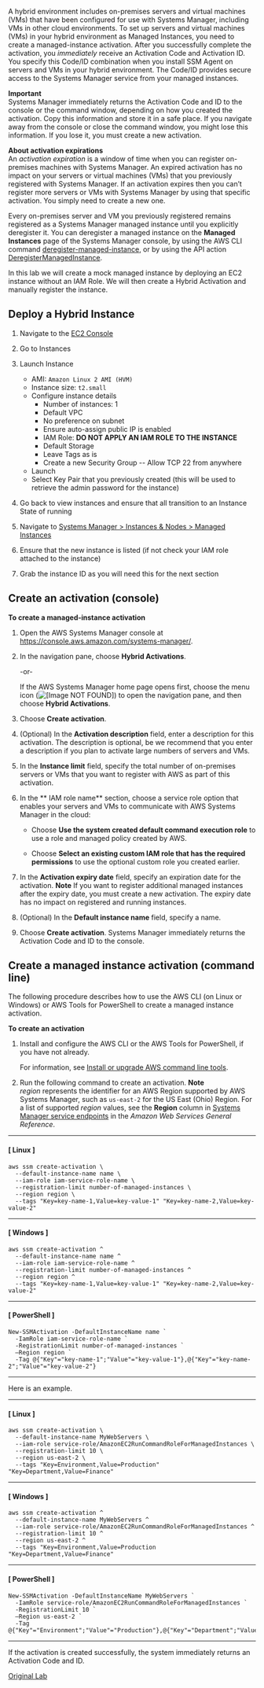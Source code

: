 A hybrid environment includes on-premises servers and virtual machines (VMs) that have been configured for use with Systems Manager, including VMs in other cloud environments. To set up servers and virtual machines \(VMs\) in your hybrid environment as Managed Instances, you need to create a managed\-instance activation\. After you successfully complete the activation, you *immediately* receive an Activation Code and Activation ID\. You specify this Code/ID combination when you install SSM Agent on servers and VMs in your hybrid environment\. The Code/ID provides secure access to the Systems Manager service from your managed instances\.

**Important**  
Systems Manager immediately returns the Activation Code and ID to the console or the command window, depending on how you created the activation\. Copy this information and store it in a safe place\. If you navigate away from the console or close the command window, you might lose this information\. If you lose it, you must create a new activation\. 

**About activation expirations**  
An *activation expiration* is a window of time when you can register on\-premises machines with Systems Manager\. An expired activation has no impact on your servers or virtual machines \(VMs\) that you previously registered with Systems Manager\. If an activation expires then you can’t register more servers or VMs with Systems Manager by using that specific activation\. You simply need to create a new one\.

Every on\-premises server and VM you previously registered remains registered as a Systems Manager managed instance until you explicitly deregister it\. You can deregister a managed instance on the **Managed Instances** page of the Systems Manager console, by using the AWS CLI command [deregister\-managed\-instance](https://docs.aws.amazon.com/cli/latest/reference/ssm/deregister-managed-instance.html), or by using the API action [DeregisterManagedInstance](https://docs.aws.amazon.com/systems-manager/latest/APIReference/API_DeregisterManagedInstance.html)\.

In this lab we will create a mock managed instance by deploying an EC2 instance without an IAM Role.  We will then create a Hybrid Activation and manually register the instance.  

## Deploy a Hybrid Instance

1.  Navigate to the [EC2 Console](https://console.aws.amazon.com/ec2)

1.  Go to Instances

1.  Launch Instance
    - AMI: ```Amazon Linux 2 AMI (HVM)```
    - Instance size: ```t2.small```
    - Configure instance details
        -  Number of instances: 1
        - Default VPC
        - No preference on subnet
        - Ensure auto-assign public IP is enabled
        - IAM Role: **DO NOT APPLY AN IAM ROLE TO THE INSTANCE**
        - Default Storage
        - Leave Tags as is
        - Create a new Security Group -- Allow TCP 22 from anywhere
    - Launch
    - Select Key Pair that you previously created (this will be used to retrieve the admin password for the instance)

1.  Go back to view instances and ensure that all transition to an
    Instance State of running

1.  Navigate to [Systems Manager \> Instances & Nodes \> Managed
    Instances](https://console.aws.amazon.com/systems-manager/managed-instances)

1.  Ensure that the new instance is listed (if not check your IAM role
    attached to the instance)

1.  Grab the instance ID as you will need this for the next section

## Create an activation \(console\)<a name="create-managed-instance-activation-console"></a>

**To create a managed\-instance activation**

1. Open the AWS Systems Manager console at [https://console\.aws\.amazon\.com/systems\-manager/](https://console.aws.amazon.com/systems-manager/)\.

1. In the navigation pane, choose **Hybrid Activations**\.

   \-or\-

   If the AWS Systems Manager home page opens first, choose the menu icon \(![\[Image NOT FOUND\]](http://docs.aws.amazon.com/systems-manager/latest/userguide/images/menu-icon-small.png)\) to open the navigation pane, and then choose **Hybrid Activations**\.

1. Choose **Create activation**\.

1. \(Optional\) In the **Activation description** field, enter a description for this activation\. The description is optional, be we recommend that you enter a description if you plan to activate large numbers of servers and VMs\.

1. In the **Instance limit** field, specify the total number of on\-premises servers or VMs that you want to register with AWS as part of this activation\. 

1. In the ** IAM role name** section, choose a service role option that enables your servers and VMs to communicate with AWS Systems Manager in the cloud:

   - Choose **Use the system created default command execution role** to use a role and managed policy created by AWS\. 

   - Choose **Select an existing custom IAM role that has the required permissions** to use the optional custom role you created earlier\.

1. In the **Activation expiry date** field, specify an expiration date for the activation\. 
**Note**  If you want to register additional managed instances after the expiry date, you must create a new activation\. The expiry date has no impact on registered and running instances\.

1. \(Optional\) In the **Default instance name** field, specify a name\. 

1. Choose **Create activation**\. Systems Manager immediately returns the Activation Code and ID to the console\. 

## Create a managed instance activation \(command line\)<a name="create-managed-instance-activation-commandline"></a>

The following procedure describes how to use the AWS CLI \(on Linux or Windows\) or AWS Tools for PowerShell to create a managed instance activation\.

**To create an activation**

1. Install and configure the AWS CLI or the AWS Tools for PowerShell, if you have not already\.

   For information, see [Install or upgrade AWS command line tools](getting-started-cli.md)\.

1. Run the following command to create an activation\.
**Note**  
*region* represents the identifier for an AWS Region supported by AWS Systems Manager, such as `us-east-2` for the US East \(Ohio\) Region\. For a list of supported *region* values, see the **Region** column in [Systems Manager service endpoints](https://docs.aws.amazon.com/general/latest/gr/ssm.html#ssm_region) in the *Amazon Web Services General Reference*\.

------
#### [ Linux ]

   ```
   aws ssm create-activation \ 
     --default-instance-name name \
     --iam-role iam-service-role-name \
     --registration-limit number-of-managed-instances \
     --region region \ 
     --tags "Key=key-name-1,Value=key-value-1" "Key=key-name-2,Value=key-value-2"
   ```

------
#### [ Windows ]

   ```
   aws ssm create-activation ^ 
     --default-instance-name name ^
     --iam-role iam-service-role-name ^
     --registration-limit number-of-managed-instances ^
     --region region ^ 
     --tags "Key=key-name-1,Value=key-value-1" "Key=key-name-2,Value=key-value-2"
   ```

------
#### [ PowerShell ]

   ```
   New-SSMActivation -DefaultInstanceName name `
     -IamRole iam-service-role-name `
     -RegistrationLimit number-of-managed-instances `
     –Region region `
     -Tag @{"Key"="key-name-1";"Value"="key-value-1"},@{"Key"="key-name-2";"Value"="key-value-2"}
   ```

------

   Here is an example\.

------
#### [ Linux ]

   ```
   aws ssm create-activation \
     --default-instance-name MyWebServers \
     --iam-role service-role/AmazonEC2RunCommandRoleForManagedInstances \
     --registration-limit 10 \ 
     --region us-east-2 \
     --tags "Key=Environment,Value=Production" "Key=Department,Value=Finance"
   ```

------
#### [ Windows ]

   ```
   aws ssm create-activation ^
     --default-instance-name MyWebServers ^
     --iam-role service-role/AmazonEC2RunCommandRoleForManagedInstances ^
     --registration-limit 10 ^ 
     --region us-east-2 ^
     --tags "Key=Environment,Value=Production "Key=Department,Value=Finance"
   ```

------
#### [ PowerShell ]

   ```
   New-SSMActivation -DefaultInstanceName MyWebServers `
     -IamRole service-role/AmazonEC2RunCommandRoleForManagedInstances `
     -RegistrationLimit 10 `
     –Region us-east-2 `
     -Tag @{"Key"="Environment";"Value"="Production"},@{"Key"="Department";"Value"="Finance"}
   ```

------

   If the activation is created successfully, the system immediately returns an Activation Code and ID\.


[Original Lab](https://github.com/awsdocs/aws-systems-manager-user-guide/blob/master/doc_source/sysman-managed-instance-activation.md)
